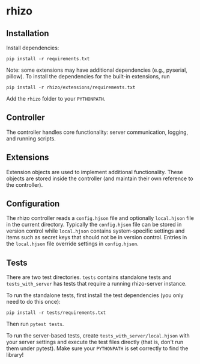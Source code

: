rhizo
=====

## Installation

Install dependencies:

    pip install -r requirements.txt

Note: some extensions may have additional dependencies (e.g., pyserial, pillow). To install the dependencies for the built-in extensions, run

    pip install -r rhizo/extensions/requirements.txt

Add the `rhizo` folder to your `PYTHONPATH`.

## Controller

The controller handles core functionality: server communication, logging, and running scripts.

## Extensions

Extension objects are used to implement additional functionality. These objects are stored inside the controller 
(and maintain their own reference to the controller).

## Configuration

The rhizo controller reads a `config.hjson` file and optionally `local.hjson` file in the current directory.
Typically the `config.hjson` file can be stored in version control while `local.hjson` contains system-specific
settings and items such as secret keys that should not be in version control. Entries in the `local.hjson` file
override settings in `config.hjson`.

## Tests

There are two test directories. `tests` contains standalone tests and `tests_with_server` has tests that require a running rhizo-server instance.

To run the standalone tests, first install the test dependencies (you only need to do this once):

    pip install -r tests/requirements.txt

Then run `pytest tests`.

To run the server-based tests, create `tests_with_server/local.hjson` with your server settings and execute the test files directly (that is, don't run them under pytest). Make sure your `PYTHONPATH` is set correctly to find the library!
